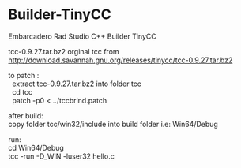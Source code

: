 # Builder-TinyCC
Embarcadero Rad Studio C++ Builder TinyCC

tcc-0.9.27.tar.bz2 orginal tcc from http://download.savannah.gnu.org/releases/tinycc/tcc-0.9.27.tar.bz2

to patch :<br>
&nbsp;  extract tcc-0.9.27.tar.bz2 into folder tcc<br>
&nbsp;  cd tcc<br>
&nbsp;  patch -p0 < ../tccbrlnd.patch<br>
  
after build:<br>
copy folder tcc/win32/include into build folder i.e: Win64/Debug<br>

run:<br>
cd Win64/Debug<br>
tcc -run -D_WIN -luser32 hello.c


